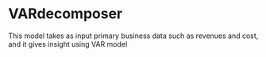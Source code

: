 # VARdecomposer
This model takes as input primary business data such as revenues and cost, and it gives insight using VAR model
